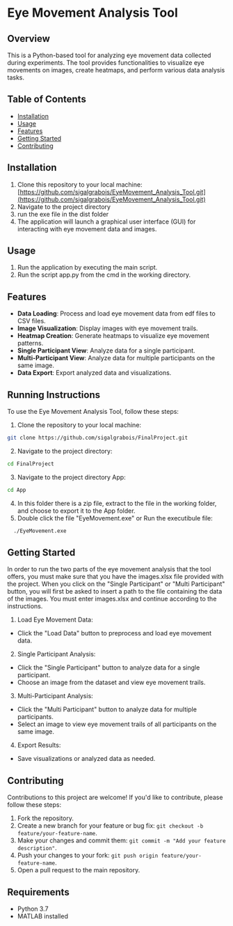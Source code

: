 # Eye Movement Analysis Tool

## Overview
This is a Python-based tool for analyzing eye movement data collected during experiments. The tool provides functionalities to visualize eye movements on images, create heatmaps, and perform various data analysis tasks.

## Table of Contents
- [Installation](#installation)
- [Usage](#usage)
- [Features](#features)
- [Getting Started](#getting-started)
- [Contributing](#contributing)

## Installation
1. Clone this repository to your local machine: [https://github.com/sigalgrabois/EyeMovement_Analysis_Tool.git](https://github.com/sigalgrabois/EyeMovement_Analysis_Tool.git)
2. Navigate to the project directory
3. run the exe file in the dist folder
4. The application will launch a graphical user interface (GUI) for interacting with eye movement data and images.

## Usage
1. Run the application by executing the main script.
2. Run the script app.py from the cmd in the working directory.

## Features
- **Data Loading**: Process and load eye movement data from edf files to CSV files.
- **Image Visualization**: Display images with eye movement trails.
- **Heatmap Creation**: Generate heatmaps to visualize eye movement patterns.
- **Single Participant View**: Analyze data for a single participant.
- **Multi-Participant View**: Analyze data for multiple participants on the same image.
- **Data Export**: Export analyzed data and visualizations.

## Running Instructions
To use the Eye Movement Analysis Tool, follow these steps:
1. Clone the repository to your local machine:
 ```bash
git clone https://github.com/sigalgrabois/FinalProject.git
```
2. Navigate to the project directory:
 ```bash
cd FinalProject
```
3. Navigate to the project directory App:
 ```bash
cd App
```
4. In this folder there is a zip file, extract to the file in the working folder, and choose to export it to the App folder.
5. Double click the file "EyeMovement.exe" or Run the executibule file:
 ```bash
   ./EyeMovement.exe
```

## Getting Started
In order to run the two parts of the eye movement analysis that the tool offers, you must make sure that you have the images.xlsx file provided with the project. When you click on the "Single Participant" or "Multi Participant" button, you will first be asked to insert a path to the file containing the data of the images. You must enter images.xlsx and continue according to the instructions.

1. Load Eye Movement Data:
- Click the "Load Data" button to preprocess and load eye movement data.

2. Single Participant Analysis:
- Click the "Single Participant" button to analyze data for a single participant.
- Choose an image from the dataset and view eye movement trails.

3. Multi-Participant Analysis:
- Click the "Multi Participant" button to analyze data for multiple participants.
- Select an image to view eye movement trails of all participants on the same image.

4. Export Results:
- Save visualizations or analyzed data as needed.

## Contributing
Contributions to this project are welcome! If you'd like to contribute, please follow these steps:
1. Fork the repository.
2. Create a new branch for your feature or bug fix: `git checkout -b feature/your-feature-name`.
3. Make your changes and commit them: `git commit -m "Add your feature description"`.
4. Push your changes to your fork: `git push origin feature/your-feature-name`.
5. Open a pull request to the main repository.

## Requirements
- Python 3.7
- MATLAB installed
